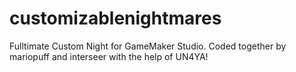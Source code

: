 # customizablenightmares
Fulltimate Custom Night for GameMaker Studio. Coded together by mariopuff and interseer with the help of UN4YA!
